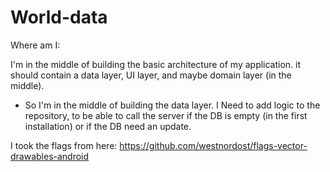 # World-data

Where am I:

I'm in the middle of building the basic architecture of my application.
it should contain a data layer, UI layer, and maybe domain layer (in the middle).

- So I'm in the middle of building the data layer. I Need to add logic to the repository, to be able to
  call the server if the DB is empty (in the first installation) or if the DB need an update.



I took the flags from here:
https://github.com/westnordost/flags-vector-drawables-android




